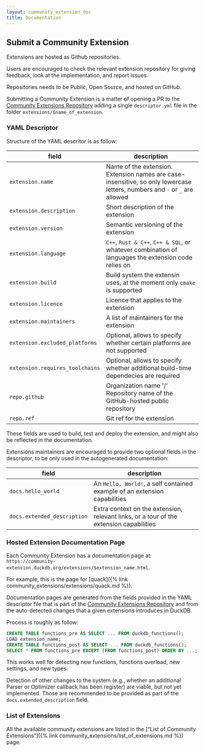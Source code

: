 ```yaml
---
layout: community_extension_doc
title: Documentation
---
```


## Submit a Community Extension

Extensions are hosted as Github repositories.

Users are encouraged to check the relevant extension repository for giving feedback, look at the implementation, and report issues.

Repositories needs to be Public, Open Source, and hosted on GitHub.

Submitting a Community Extension is a matter of opening a PR to the [Community Extensions Repository](https://github.com/duckdb/community-extensions) adding a single `descriptor.yml` file in the folder `extensions/$name_of_extension`.

### YAML Descriptor

Structure of the YAML descritor is as follow:

| field | description |
|--|--|
| `extension.name` | Name of the extension. Extension names are case-insensitive, so only lowercase letters, numbers and `-` or `_` are allowed |
| `extension.description` | Short description of the extension |
| `extension.version` | Semantic versioning of the extension |
| `extension.language` | `C++`, `Rust & C++`, `C++ & SQL`, or whatever combination of languages the extension code relies on |
| `extension.build` | Build system the extensin uses, at the moment only `cmake` is supported |
| `extension.licence` | Licence that applies to the extension |
| `extension.maintainers` | A list of maintainers for the extension |
| `extension.excluded_platforms` | Optional, allows to specify whether certain platforms are not supported |
| `extension.requires_toolchains` | Optional, allows to specify whether additional build-time dependecies are required |
| `repo.github` | Organization name '/' Repository name  of the GitHub-hosted public repository |
| `repo.ref` | Git ref for the extension |

These fields are used to build, test and deploy the extension, and might also be reflected in the documentation.

Extensions maintainers are encouraged to provide two optional fields in the descriptor, to be only used in the autogenerated documentation:

| field | description |
|--|--|
| `docs.hello_world` | An `Hello, World!`, a self contained example of an extension capabilities |
| `docs.extended_description` | Extra context on the extension, relevant links, or a tour of the extension capabilities |

### Hosted Extension Documentation Page

Each Community Extension has a documentation page at: `https://community-extension.duckdb.org/extensions/$extension_name.html`.

For example, this is the page for [quack]({% link community_extensions/extensions/quack.md %}).

Documentation pages are generated from the fields provided in the YAML descriptor file that is part of the [Community Extensions Repository](https://github.com/duckdb/community-extensions) and from the auto-detected changes that a given extensions introduces in DuckDB.

Process is roughly as follow:

```sql
CREATE TABLE functions_pre AS SELECT ... FROM duckdb_functions();
LOAD extension_name;
CREATE TABLE functions_post AS SELECT ... FROM duckdb_functions();
SELECT * FROM functions_pre EXCEPT (FROM functions_post) ORDER BY ...;
```

This works well for detecting new functions, functions overload, new settings, and new types.

Detection of other changes to the system (e.g., whether an additional Parser or Optimizer callback has been register) are viable, but not yet implemented. Those are recommended to be provided as part of the `docs.extended_description` field.

### List of Extensions

All the available community extensions are listed in the [“List of Community Extensions”]({% link community_extensions/list_of_extensions.md %}) page.
